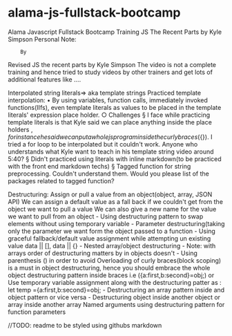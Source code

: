 # alama-js-fullstack-bootcamp
Alama Javascript Fullstack Bootcamp Training
JS The Recent Parts by Kyle Simpson
    Personal Note:
    	
		By 
		

Revised JS the recent parts by Kyle Simpson
The video is not a complete training and hence tried to study videos by other trainers and get  lots of additional features like ….

Interpolated string literals=> aka template strings
Practiced template interpolation:
	• By using variables, function calls, immediately invoked functions(IIfs), even template literals as values to be placed in the template literals' expression place holder. 
		○ Challenges
			§  I face while practicing template literals is that Kyle said we can place anything inside the place holders ${}, for instance he said we can put a whole js program inside the curly braces(${}). I tried a for loop to be interpolated but it couldn't work. Anyone who understands what Kyle want to teach in his template string video around 5:40?
			§ Didn't practiced using literals with inline markdown(to be practiced with the front end markdown techs) 
			§ Tagged function for string preprocessing. Couldn't understand them. Would you please list of the packages related to tagged function?

Destructuring:
	Assign or pull a value from an object(object, array, JSON API)
We can assign a default  value as a fall back if we couldn't get from the object we want to pull a value
We can also give a new name for the value we want to pull from an object
	- Using destructuring pattern to swap elements without using temporary variable
	- Parameter destructuring(taking only the parameter we want form the object passed to a function
	- Using graceful fallback/default value assignment  while attempting un existing value  data || [],   data || {} 
	- Nested array/object destructuring
	- Note: with arrays order of destructuring matters by in objects doesn't
	- Using parenthesis () in order to avoid Overloading of curly braces(block scoping) is a must in object destructuring, hence you should embrace the whole object destructuring pattern inside braces i.e ({a:first,b:second}=obj;) or Use temporary variable assignment along with the destructuring patter as : let temp ={a:first,b:second}=obj;
	- Destructuring an array pattern inside and object pattern or vice versa
	- Destructuring object inside another object or array inside another array
Named arguments using destructuring pattern for function parameters

//TODO: readme to be styled using githubs markdown